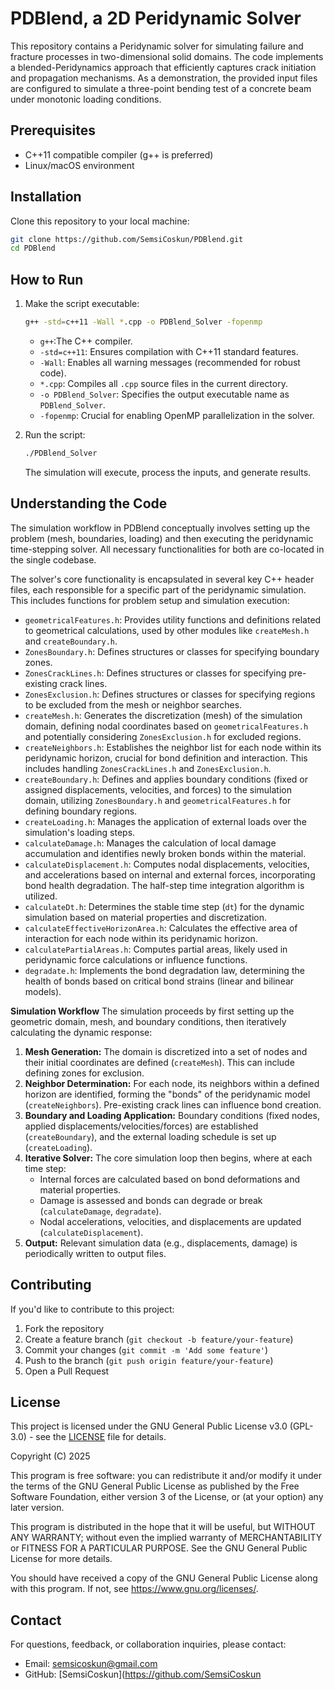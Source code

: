 # PDBlend, a 2D Peridynamic Solver

This repository contains a Peridynamic solver for simulating failure and fracture processes in two-dimensional solid domains. The code implements a blended-Peridynamics approach that efficiently captures crack initiation and propagation mechanisms. As a demonstration, the provided input files are configured to simulate a three-point bending test of a concrete beam under monotonic loading conditions.


## Prerequisites

- C++11 compatible compiler (g++ is preferred)
- Linux/macOS environment

## Installation

Clone this repository to your local machine:

```bash
git clone https://github.com/SemsiCoskun/PDBlend.git
cd PDBlend
```

## How to Run

1. Make the script executable:
   ```bash
   g++ -std=c++11 -Wall *.cpp -o PDBlend_Solver -fopenmp
   ```
   - ```g++```:The C++ compiler.
   - ```-std=c++11```: Ensures compilation with C++11 standard features.
   - ```-Wall```: Enables all warning messages (recommended for robust code).
   - ```*.cpp```: Compiles all ```.cpp``` source files in the current directory.
   - ```-o PDBlend_Solver```: Specifies the output executable name as ```PDBlend_Solver```.
   - ```-fopenmp```: Crucial for enabling OpenMP parallelization in the solver.

3. Run the script:
   ```bash
   ./PDBlend_Solver
   ```

   The simulation will execute, process the inputs, and generate results.

## Understanding the Code

The simulation workflow in PDBlend conceptually involves setting up the problem (mesh, boundaries, loading) and then executing the peridynamic time-stepping solver. All necessary functionalities for both are co-located in the single codebase.

The solver's core functionality is encapsulated in several key C++ header files, each responsible for a specific part of the peridynamic simulation. This includes functions for problem setup and simulation execution:

- ```geometricalFeatures.h```: Provides utility functions and definitions related to geometrical calculations, used by other modules like ```createMesh.h``` and ```createBoundary.h```.
- ```ZonesBoundary.h```: Defines structures or classes for specifying boundary zones.
- ```ZonesCrackLines.h```: Defines structures or classes for specifying pre-existing crack lines.
- ```ZonesExclusion.h```: Defines structures or classes for specifying regions to be excluded from the mesh or neighbor searches.
- ```createMesh.h```: Generates the discretization (mesh) of the simulation domain, defining nodal coordinates based on ```geometricalFeatures.h``` and potentially considering ```ZonesExclusion.h``` for excluded regions.
-  ```createNeighbors.h```: Establishes the neighbor list for each node within its peridynamic horizon, crucial for bond definition and interaction. This includes handling ```ZonesCrackLines.h``` and ```ZonesExclusion.h```.
- ```createBoundary.h```: Defines and applies boundary conditions (fixed or assigned displacements, velocities, and forces) to the simulation domain, utilizing ```ZonesBoundary.h``` and ```geometricalFeatures.h``` for defining boundary regions.
- ```createLoading.h```: Manages the application of external loads over the simulation's loading steps.
- ```calculateDamage.h```: Manages the calculation of local damage accumulation and identifies newly broken bonds within the material.
- ```calculateDisplacement.h```: Computes nodal displacements, velocities, and accelerations based on internal and external forces, incorporating bond health degradation. The half-step time integration algorithm is utilized.
- ```calculateDt.h```: Determines the stable time step (```dt```) for the dynamic simulation based on material properties and discretization.
- ```calculateEffectiveHorizonArea.h```: Calculates the effective area of interaction for each node within its peridynamic horizon.
- ```calculatePartialAreas.h```: Computes partial areas, likely used in peridynamic force calculations or influence functions.
- ```degradate.h```: Implements the bond degradation law, determining the health of bonds based on critical bond strains (linear and bilinear models).

  
**Simulation Workflow**
  The simulation proceeds by first setting up the geometric domain, mesh, and boundary conditions, then iteratively calculating the dynamic response:

1. **Mesh Generation:** The domain is discretized into a set of nodes and their initial coordinates are defined (```createMesh```). This can include defining zones for exclusion.
2. **Neighbor Determination:** For each node, its neighbors within a defined horizon are identified, forming the "bonds" of the peridynamic model (```createNeighbors```). Pre-existing crack lines can influence bond creation.
3. **Boundary and Loading Application:** Boundary conditions (fixed nodes, applied displacements/velocities/forces) are established (```createBoundary```), and the external loading schedule is set up (```createLoading```).
4. **Iterative Solver:** The core simulation loop then begins, where at each time step:
   - Internal forces are calculated based on bond deformations and material properties.
   - Damage is assessed and bonds can degrade or break (```calculateDamage```, ```degradate```).
   - Nodal accelerations, velocities, and displacements are updated (```calculateDisplacement```).
5. **Output:** Relevant simulation data (e.g., displacements, damage) is periodically written to output files. 

## Contributing

If you'd like to contribute to this project:

1. Fork the repository
2. Create a feature branch (`git checkout -b feature/your-feature`)
3. Commit your changes (`git commit -m 'Add some feature'`)
4. Push to the branch (`git push origin feature/your-feature`)
5. Open a Pull Request

## License

This project is licensed under the GNU General Public License v3.0 (GPL-3.0) - see the [LICENSE](LICENSE) file for details.

Copyright (C) 2025

This program is free software: you can redistribute it and/or modify
it under the terms of the GNU General Public License as published by
the Free Software Foundation, either version 3 of the License, or
(at your option) any later version.

This program is distributed in the hope that it will be useful,
but WITHOUT ANY WARRANTY; without even the implied warranty of
MERCHANTABILITY or FITNESS FOR A PARTICULAR PURPOSE. See the
GNU General Public License for more details.

You should have received a copy of the GNU General Public License
along with this program. If not, see <https://www.gnu.org/licenses/>.

## Contact

For questions, feedback, or collaboration inquiries, please contact:
- Email: semsicoskun@gmail.com
- GitHub: [SemsiCoskun](https://github.com/SemsiCoskun

